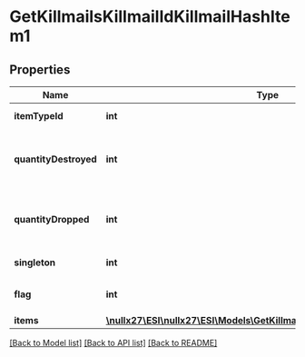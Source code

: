 # GetKillmailsKillmailIdKillmailHashItem1

## Properties
Name | Type | Description | Notes
------------ | ------------- | ------------- | -------------
**itemTypeId** | **int** | item_type_id integer | 
**quantityDestroyed** | **int** | How many of the item were destroyed if any | [optional] 
**quantityDropped** | **int** | How many of the item were dropped if any | [optional] 
**singleton** | **int** | singleton integer | 
**flag** | **int** | Flag for the location of the item | 
**items** | [**\nullx27\ESI\nullx27\ESI\Models\GetKillmailsKillmailIdKillmailHashItem[]**](GetKillmailsKillmailIdKillmailHashItem.md) | items array | [optional] 

[[Back to Model list]](../README.md#documentation-for-models) [[Back to API list]](../README.md#documentation-for-api-endpoints) [[Back to README]](../README.md)


